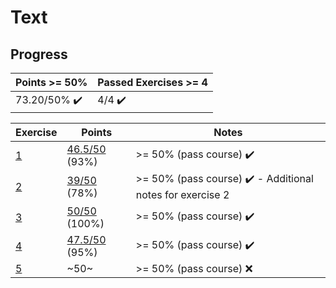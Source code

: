 # Text

## Progress

[//]: # (Progress Course Example 01 begin)

| Points >= 50% | Passed Exercises >= 4 |
| --- | --- |
| 73.20/50% :heavy_check_mark: | 4/4 :heavy_check_mark: |

| Exercise | Points | Notes |
| --- | --- | --- |
| [1](ex01) | [46.5/50](ex01/feedback.pdf) (93%) | >= 50% (pass course) :heavy_check_mark: |
| [2](ex02) | [39/50](ex02/feedback.pdf) (78%) | >= 50% (pass course) :heavy_check_mark: - Additional notes for exercise 2 |
| [3](ex03) | [50/50](ex03/feedback.pdf) (100%) | >= 50% (pass course) :heavy_check_mark: |
| [4](ex04) | [47.5/50](ex04/feedback.pdf) (95%) | >= 50% (pass course) :heavy_check_mark: |
| [5](ex05) | ~50~ | >= 50% (pass course) :x: |

[//]: # (Progress Course Example 01 end)
